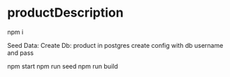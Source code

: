 # productDescription

npm i

Seed Data:
  Create Db: product in postgres
  create config with db username and pass

npm start
npm run seed
npm run build

